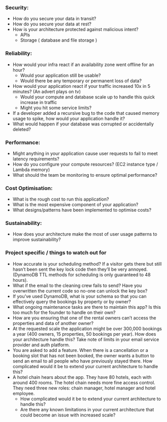 ### Security:

- How do you secure your data in transit?
- How do you secure your data at rest?
- How is your architecture protected against malicious intent?
  - APIs
  - Storage ( database and file storage )

### Reliability:

- How would your infra react if an availability zone went offline for an hour?
  - Would your application still be usable?
  - Would there be any temporary or permanent loss of data?
- How would your application react if your traffic increased 10x in 5 minutes? (An advert plays on tv)
  - Would your compute and database scale up to handle this quick increase in traffic
  - Might you hit some service limits?
- If a developer added a recursive bug to the code that caused memory usage to spike, how would your application handle it?
- What would happen if your database was corrupted or accidentally deleted?

### Performance:

- Might anything in your application cause user requests to fail to meet latency requirements?
- How do you configure your compute resources? (EC2 instance type / Lambda memory)
- What should the team be monitoring to ensure optimal performance?

### Cost Optimisation:

- What is the rough cost to run this application?
- What is the most expensive component of your application?
- What designs/patterns have been implemented to optimise costs?

### Sustainability:

- How does your architecture make the most of user usage patterns to improve sustainability?

### Project specific / things to watch out for

- How accurate is your scheduling method? If a visitor gets there but still hasn’t been sent the key lock code then they’ll be very annoyed. (DynamoDB TTL methods for scheduling is only guaranteed to 48 hours).
- What if the email to the cleaning crew fails to send? Have you overwritten the current code so no-one can unlock the key box?
- If you’ve used DynamoDB, what is your schema so that you can effectively query the bookings by property or by owner?
- What ongoing maintenance tasks are there to maintain this app? Is this too much for the founder to handle on their own?
- How are you ensuring that one of the rental owners can’t access the properties and data of another owner?
- At the requested scale the application might be over 300,000 bookings a year (400 owners, 15 properties, 50 bookings per year). How does your architecture handle this? Take note of limits in your email service provider and auth platform.
- You are asked to add a feature. When there is a cancellation or a booking slot that has not been booked, the owner wants a button to send an email to all people who have previously stayed there. How complicated would it be to extend your current architecture to handle this?
- A hotel chain hears about the app. They have 80 hotels, each with around 400 rooms. The hotel chain needs more fine access control. They need three new roles: chain manager, hotel manager and hotel employee.
  - How complicated would it be to extend your current architecture to handle this?
  - Are there any known limitations in your current architecture that could become an issue with increased scale?
